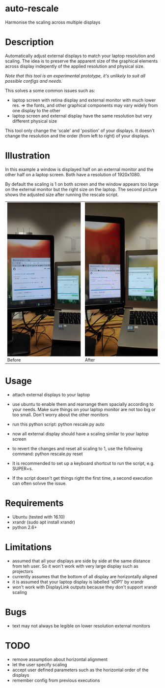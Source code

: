 # auto-rescale

Harmonise the scaling across multiple displays

# Description

Automatically adjust external displays to match your laptop resolution and scaling. The idea is to preserve the apparent size of the graphical elements across display indepently of the applied resolution and physical size.

*Note that this tool is an experimental prototype, it's unlikely to suit all possible configs and needs.*

This solves a some common issues such as:
* laptop screen with retina display and external monitor with much lower res. => the fonts, and other graphical components may vary widely from one display to the other
* laptop screen and external display have the same resolution but very different physical size

This tool only change the 'scale' and 'position' of your displays. It doesn't change the resolution and the order (from left to right) of your displays.  

# Illustration

In this example a window is displayed half on an external monitor and the other half on a laptop screen. Both have a resolution of 1920x1080.

By default the scaling is 1 on both screen and the window appears too large on the external monitor but the right size on the laptop.
The second picture shows the adjusted size after running the rescale script.  

<table>
<tr>
<td>
<img src="doc/rescale-before-small.jpg?raw=true" height="500" />
<br/>
Before
</td>
<td>
<img src="doc/rescale-after-small.jpg?raw=true" height="500" />
<br/>
After
</td>
</tr>
</table>


# Usage
* attach external displays to your laptop
* use ubuntu to enable them and rearrange them spacially according to your needs. Make sure things on your laptop monitor are not too big or too small. Don't worry about the other monitors
* run this python script: python rescale.py auto
* now all external display should have a scaling similar to your laptop screen

* to revert the changes and reset all scaling to 1, use the following command: python rescale.py reset

* It is recommended to set up a keyboard shortcut to run the script, e.g. SUPER+s.
* If the script doesn't get things right the first time, a second execution can often solvve the issue.

# Requirements
* Ubuntu (tested with 16.10)
* xrandr (sudo apt install xrandr)
* python 2.6+

# Limitations
* assumed that all your displays are side by side at the same distance from teh user. So it won't work with very large display such as projectors
* currently assumes that the bottom of all display are horizontally aligned
* it is assumed that your laptop display is labelled 'eDP1' by xrandr
* won't work with DisplayLink outputs because they don't support xrandr scaling

# Bugs
* text may not always be legible on lower resolution external monitors

# TODO
* remove assumption about horizontal alignment
* let the user specify scaling
* accept user defined parameters such as the horizontal order of the displays
* remember config from previous executions

